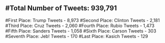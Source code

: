 #Total Number of Tweets: 939,791 
---
#First Place: Trump Tweets - 8,973
#Second Place: Clinton Tweets - 2,181
#Third Place: Cruz Tweets - 2,060
#Fourth Place: Rubio Tweets - 1,473
#Fifth Place: Sanders Tweets - 1,058
#Sixth Place: Carson Tweets - 303
#Seventh Place: Jeb! Tweets - 170
#Last Place: Kasich Tweets - 129

